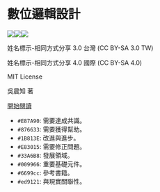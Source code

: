 # 數位邏輯設計
![](https://creativecommons.org/images/deed/svg/cc_white.svg)![](https://creativecommons.org/images/deed/svg/attribution_icon_white.svg)![](https://creativecommons.org/images/deed/svg/sa_white.svg)

姓名標示-相同方式分享 3.0 台灣 (CC BY-SA 3.0 TW)

姓名標示-相同方式分享 4.0 國際 (CC BY-SA 4.0)

MIT License

吳晨知 著

[開始閱讀](docs/README.md)

- `#E87A90`: 需要達成共識。
- `#876633`: 需要獲得幫助。
- `#1B813E`: 改進與進步。
- `#E83015`: 需要修正問題。
- `#33A6B8`: 發展領域。
- `#009966`: 重要基礎元件。
- `#6699cc`: 參考書籍。
- `#ed9121`: 與現實關聯性。
